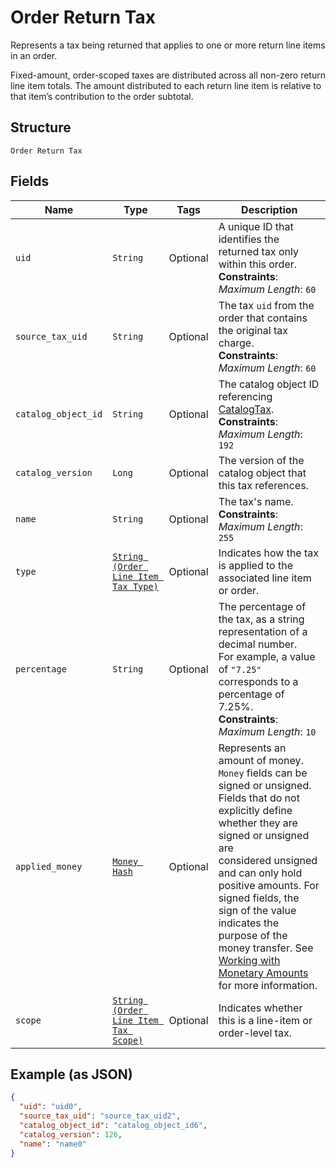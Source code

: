 
# Order Return Tax

Represents a tax being returned that applies to one or more return line items in an order.

Fixed-amount, order-scoped taxes are distributed across all non-zero return line item totals.
The amount distributed to each return line item is relative to that item’s contribution to the
order subtotal.

## Structure

`Order Return Tax`

## Fields

| Name | Type | Tags | Description |
|  --- | --- | --- | --- |
| `uid` | `String` | Optional | A unique ID that identifies the returned tax only within this order.<br>**Constraints**: *Maximum Length*: `60` |
| `source_tax_uid` | `String` | Optional | The tax `uid` from the order that contains the original tax charge.<br>**Constraints**: *Maximum Length*: `60` |
| `catalog_object_id` | `String` | Optional | The catalog object ID referencing [CatalogTax](../../doc/models/catalog-tax.md).<br>**Constraints**: *Maximum Length*: `192` |
| `catalog_version` | `Long` | Optional | The version of the catalog object that this tax references. |
| `name` | `String` | Optional | The tax's name.<br>**Constraints**: *Maximum Length*: `255` |
| `type` | [`String (Order Line Item Tax Type)`](../../doc/models/order-line-item-tax-type.md) | Optional | Indicates how the tax is applied to the associated line item or order. |
| `percentage` | `String` | Optional | The percentage of the tax, as a string representation of a decimal number.<br>For example, a value of `"7.25"` corresponds to a percentage of 7.25%.<br>**Constraints**: *Maximum Length*: `10` |
| `applied_money` | [`Money Hash`](../../doc/models/money.md) | Optional | Represents an amount of money. `Money` fields can be signed or unsigned.<br>Fields that do not explicitly define whether they are signed or unsigned are<br>considered unsigned and can only hold positive amounts. For signed fields, the<br>sign of the value indicates the purpose of the money transfer. See<br>[Working with Monetary Amounts](../../https://developer.squareup.com/docs/build-basics/working-with-monetary-amounts)<br>for more information. |
| `scope` | [`String (Order Line Item Tax Scope)`](../../doc/models/order-line-item-tax-scope.md) | Optional | Indicates whether this is a line-item or order-level tax. |

## Example (as JSON)

```json
{
  "uid": "uid0",
  "source_tax_uid": "source_tax_uid2",
  "catalog_object_id": "catalog_object_id6",
  "catalog_version": 126,
  "name": "name0"
}
```


